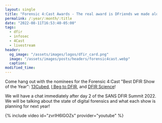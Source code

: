 ```yaml
---
layout: single
title: "Forensic 4:Cast Awards - The real award is DFriends we made along the way"
permalink: /:year/:month/:title
date: "2022-08-11T16:53:40-05:00"
tags:
  - dfir
  - infosec
  - 4Cast
  - livestream
header:
  og_image: "/assets/images/logos/dfir_card.png"
  image: "/assets/images/posts/headers/forensic4cast.webp"
  caption:
modified_time:
---
```


Come hang out with the nominees for the Forensic 4:Cast "Best DFIR Show of the Year": [13Cubed](https://www.13cubed.com/), [I Beg to DFIR](https://cellebrite.com/en/series/beg-dfir/), and [DFIR Science](https://youtube.com/dfirscience)!

We will have a chat immediately after day 2 of the SANS DFIR Summit 2022. We will be talking about the state of digital forensics and what each show is planning for next year!

{% include video id="zvrIH6lGOZs" provider="youtube" %}
